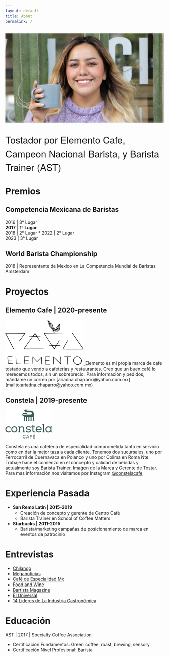 ```yaml
---
layout: default
title: About
permalink: /
---
```


<img src="/assets/images/Ariadna-Chaparro_barista-1024x576.jpg" alt="Portrait of Ariadna Chaparro" style="width:90vw">

<p style="font-size:30px;font-family: 'Architects Daughter', 'Helvetica Neue', Helvetica, Arial, serif;"> Tostador por Elemento Cafe, Campeon Nacional Barista, y Barista Trainer (AST) </p>

# Premios
## Competencia Mexicana de Baristas
2016 | 3° Lugar  
__2017__ | __1° Lugar__  
2018 | 2° Lugar *
2022 | 2° Lugar    
2023 | 3° Lugar  

## World Barista Championship
2018 | Representante de Mexico en La Competencia Mundial de Baristas Amsterdam


# Proyectos

## Elemento Cafe | 2020-presente
<a href="https://www.instagram.com/elementocafe/">
<img src="/assets/images/elemento.png" alt="Constela Cafe Logo" style="width:250px">
</a>  
Elemento es mi propia marca de cafe tostado que vendo a cafeterias y restaurantes.  
Creo que un buen café lo merecemos todos, sin un sobreprecio.  
Para información y pedidos, mándame un correo por [ariadna.chaparro@yahoo.com.mx](mailto:ariadna.chaparro@yahoo.com.mx)

## Constela | 2019-presente
<a href="https://www.instagram.com/constelacafe/?hl=en">
<img src="/assets/images/constela-cafe-logo-green-pronto.png" alt="Constela Cafe Logo" style="width:150px">
</a>

Constela es una cafetería de especialidad comprometida tanto en servicio como en dar la mejor taza a cada cliente. Tenemos dos sucursales, uno por Ferrocarril de Cuernavaca en Polanco y uno por Colima en Roma Nte.  
Trabaje hace el comienzo en el concepto y calidad de bebidas y actualmente soy Barista Trainer, Imagen de la Marca y Gerente de Tostar.  
Para mas información nos visitamos por Instagram [@constelacafe](https://www.instagram.com/constelacafe/?hl=en)


# Experiencia Pasada
* __San Remo Latin \| 2015-2019__
  * Creación de concepto y gerente de Centro Café
  * Barista Trainer en School of Coffee Matters 
* __Starbucks \| 2011-2015__
  * Barista/marketing campañas de posicionamiento de marca en eventos de patrocinio


# Entrevistas
* [ Chilango ](https://www.chilango.com/comida/a-que-sabe-un-buen-cafe-ariadna-chaparro-campeona-barista-responde/)
* [ Meganoticias ](https://www.meganoticias.mx/tepic/noticia/ariadna-chaparro-barista-campeona-fiel-al-cafe-nacional/39609)
* [ Café de Especialidad Mx ](https://www.youtube.com/watch?v=Uzjo9WceM7k)
* [Food and Wine](https://www.pressreader.com/mexico/food-wine-en-espanol/20190601/282291026815757)
* [Bartista Magazine](https://www.baristamagazine.com/10-minutes-with-mexican-barista-champion-ariadna-chaparro/)
* [El Universal](https://www.eluniversal.com.mx/menu/como-elegir-el-cafe-ideal/)
* [14 Líderes de La Industria Gastronómica](https://www.eluniversal.com.mx/menu/las-mujeres-mexicanas-y-la-alimentacion/)

# Educación

AST | 2017 | Specialty Coffee Association
* Certificación Fundamentos: Green coffee, roast, brewing, sensory 
* Certificación Nivel Profesional: Barista 
